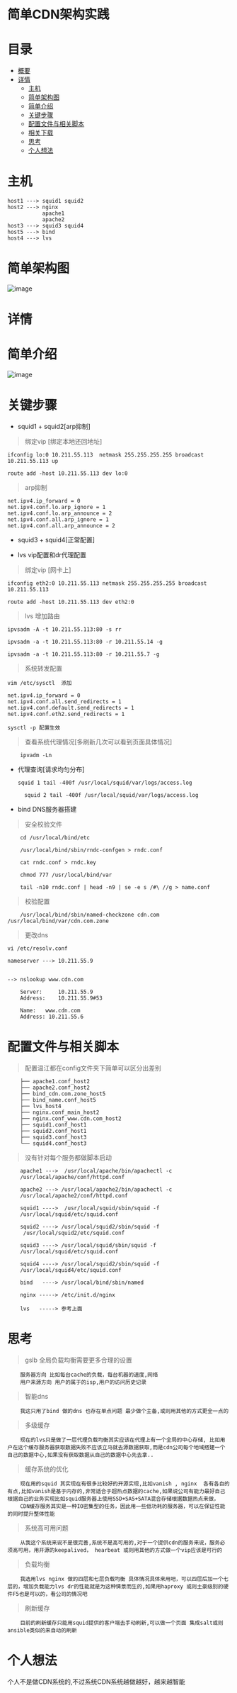 简单CDN架构实践
==========


目录
=================

* [概要](#简单CDN架构实践)
* [详情](#详情)
	* [主机](#主机)
	* [简单架构图](#简单架构图)
	* [简单介绍](#简单介绍)	
	* [关键步骤](#关键步骤)
	* [配置文件与相关脚本](#配置文件与相关脚本)
	* [相关下载](#相关下载)
	* [思考](#思考)
	* [个人想法](#个人想法)


主机
==========

    host1 ---> squid1 squid2 
    host2 ---> nginx
               apache1 
               apache2  
    host3 ---> squid3 squid4
    host5 ---> bind 
    host4 ---> lvs 


简单架构图
==========

![image](https://github.com/kobehaha/B2B-Bussiness-System-plugin/blob/master/image/cdn2.png)

详情
==========



简单介绍
==========

![image](https://github.com/kobehaha/B2B-Bussiness-System-plugin/blob/master/image/cdn_show.png)


关键步骤
==========


* squid1 + squid2[arp抑制]

> 绑定vip [绑定本地还回地址]
	
	ifconfig lo:0 10.211.55.113  netmask 255.255.255.255 broadcast 10.211.55.113 up
	
	route add -host 10.211.55.113 dev lo:0
	
> arp抑制
	
	net.ipv4.ip_forward = 0
	net.ipv4.conf.lo.arp_ignore = 1
	net.ipv4.conf.lo.arp_announce = 2
	net.ipv4.conf.all.arp_ignore = 1
	net.ipv4.conf.all.arp_announce = 2

* squid3 + squid4[正常配置]



* lvs vip配置和dr代理配置

> 绑定vip [网卡上]
	
	ifconfig eth2:0 10.211.55.113 netmask 255.255.255.255 broadcast 10.211.55.113
	
	route add -host 10.211.55.113 dev eth2:0
	
> lvs 增加路由

	ipvsadm -A -t 10.211.55.113:80 -s rr
	
	ipvsadm -a -t 10.211.55.113:80 -r 10.211.55.14 -g
	
	ipvsadm -a -t 10.211.55.113:80 -r 10.211.55.7 -g

> 系统转发配置
 
    vim /etc/sysctl  添加
	
	net.ipv4.ip_forward = 0
	net.ipv4.conf.all.send_redirects = 1
	net.ipv4.conf.default.send_redirects = 1
	net.ipv4.conf.eth2.send_redirects = 1
	
	sysctl -p 配置生效
	
> 查看系统代理情况[多刷新几次可以看到页面具体情况]
	
	    ipvadm -Ln 
	
	
* 代理查询[请求均匀分布]

      squid 1 tail -400f /usr/local/squid/var/logs/access.log
	
	    squid 2 tail -400f /usr/local/squid/var/logs/access.log
	
	
* bind DNS服务器搭建


> 安全校验文件
	
		cd /usr/local/bind/etc 
		
		/usr/local/bind/sbin/rndc-confgen > rndc.conf
		
		cat rndc.conf > rndc.key
		
		chmod 777 /usr/local/bind/var
		
		tail -n10 rndc.conf | head -n9 | se -e s /#\ //g > name.conf
		
		
		
> 校验配置
		
		/usr/local/bind/sbin/named-checkzone cdn.com /usr/local/bind/var/cdn.com.zone

> 更改dns 
	
	vi /etc/resolv.conf
	
	nameserver ---> 10.211.55.9
	
	
	--> nslookup www.cdn.com
	
		Server:		10.211.55.9
		Address:	10.211.55.9#53

		Name:	www.cdn.com
		Address: 10.211.55.6

	
	
配置文件与相关脚本
==========
    
   > 配置温江都在config文件夹下简单可以区分出差别
    
        ├── apache1.conf_host2
        ├── apache2.conf_host2
        ├── bind_cdn.com.zone_host5
        ├── bind_name.conf_host5
        ├── lvs_host4
        ├── nginx.conf_main_host2
        ├── nginx.conf_www.cdn.com_host2
        ├── squid1.conf_host1
        ├── squid2.conf_host1
        ├── squid3.conf_host3
        └── squid4.conf_host3

    
   > 没有针对每个服务都做脚本启动
   
        apache1 --->  /usr/local/apache/bin/apachectl -c 
        /usr/local/apache/conf/httpd.conf
        
        apache2 ---> /usr/local/apache2/bin/apachectl -c 
        /usr/local/apache2/conf/httpd.conf
        
        squid1 ---->  /usr/local/squid/sbin/squid -f 
        /usr/local/squid/etc/squid.conf
        
        squid2 ----> /usr/local/squid2/sbin/squid -f
         /usr/local/squid2/etc/squid.conf
        
        squid3 ----> /usr/local/squid/sbin/squid -f 
        /usr/local/squid/etc/squid.conf
        
        squid4 ----> /usr/local/squid2/sbin/squid -f 
        /usr/local/squid4/etc/squid.conf
        
        bind   ----> /usr/local/bind/sbin/named
        
        nginx -----> /etc/init.d/nginx
        
        lvs   -----> 参考上面
        
        


思考
==========

> gslb 全局负载均衡需要更多合理的设置

		服务器方向 比如每台cache的负载，每台机器的速度,网络
		用户来源方向 用户的属于的isp,用户的访问历史记录

> 智能dns 
		
		我这只用了bind 做的dns 也存在单点问题 最少做个主备,或则用其他的方式更全一点的
		
> 多级缓存
			
		现在的lvs只是做了一层代理负载均衡其实应该在代理上有一个全局的中心存储, 比如用户在这个缓存服务器获取数据失败不应该立马就去源数据获取,而是cdn公司每个地域搭建一个自己的数据中心,如果没有获取数据从自己的数据中心先去拿..
		
> 缓存系统的优化

		现在用的squid 其实现在有很多比较好的开源实现,比如vanish , nginx  各有各自的有点,比如vanish是基于内存的,非常适合于超热点数据的cache,如果说公司有能力最好自己根据自己的业务实现比如squid服务器上使用SSD+SAS+SATA混合存储根据数据热点来做，
		CDN缓存服务其实是一种IO密集型的任务，因此用一些低功耗的服务器，可以在保证性能的同时提升整体性能


> 系统高可用问题
		
		从我这个系统来说不是很完善,系统不是高可用的,对于一个提供cdn的服务来说，服务必须高可用，用开源的keepalived， hearbeat 或则用其他的方式做一个vip应该是可行的

> 负载均衡

		我选用lvs nginx 做的四层和七层负载均衡 具体情况具体来用吧，可以四层后加一个七层的，增加负载能力lvs dr的性能就是为这种情景而生的,如果用haproxy 或则土豪级别的硬件F5也是可以的，看公司的情况吧

> 刷新缓存
		
		目前的刷新缓存只能用squid提供的客户端去手动刷新,可以做一个页面 集成salt或则ansible类似的来自动的刷新
		
		
	
个人想法	
==========

个人不是做CDN系统的,不过系统CDN系统越做越好，越来越智能
